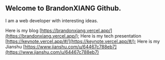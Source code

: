## Welcome to BrandonXIANG Github.

I am a web developer with interesting ideas.

Here is my blog [https://brandonxiang.vercel.app/](https://brandonxiang.vercel.app/);
Here is my tech presentation [https://keynote.vercel.app/#/](https://keynote.vercel.app/#/);
Here is my Jianshu [https://www.jianshu.com/u/64467c788eb7](https://www.jianshu.com/u/64467c788eb7)
